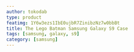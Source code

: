 ```yaml
---
author: tokodab
type: product
featimg: 1Y6w3ezs1IbE0ujbR7ZinibzNz7w0bbBt
title: The Lego Batman Samsung Galaxy S9 Case
tags: [samsung, galaxy, s9]
category: [samsung]
---
```

